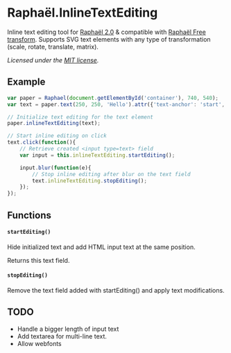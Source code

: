 Raphaël.InlineTextEditing
====================

Inline text editing tool for [Raphaël 2.0](http://raphaeljs.com/) & compatible with [Raphaël Free transform](https://github.com/ElbertF/Raphael.FreeTransform).
Supports SVG text elements with any type of transformation (scale, rotate, translate, matrix).

 *Licensed under the [MIT license](LICENSE).*

Example
-------

```javascript
var paper = Raphael(document.getElementById('container'), 740, 540);
var text = paper.text(250, 250, 'Hello').attr({'text-anchor': 'start', 'font-size': '25px'}).transform(['T', 242, -174, 'R', 36.9973, 'S', 2.0631, 1]);

// Initialize text editing for the text element
paper.inlineTextEditing(text);

// Start inline editing on click
text.click(function(){
	// Retrieve created <input type=text> field
	var input = this.inlineTextEditing.startEditing();

	input.blur(function(e){
		// Stop inline editing after blur on the text field
		text.inlineTextEditing.stopEditing();
	});
});
```

Functions
---------
#### `startEditing()`
Hide initialized text and add HTML input text at the same position.

Returns this text field.

#### `stopEditing()`
Remove the text field added with startEditing() and apply text modifications.


TODO
----
* Handle a bigger length of input text
* Add textarea for multi-line text.
* Allow webfonts
